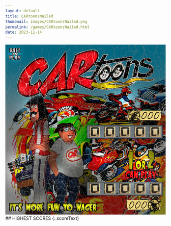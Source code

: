 ```yaml
---
layout: default
title: CARtoonsNailed
thumbnail: images/CARtoonsNailed.png
permalink: /games/CARtoonsNailed.html
date: 2023-11-14
---
```


<img src="../images/CARtoonsNailed.png" class="gameThumbnail img-fluid mx-auto align-middle">
## HIGHEST SCORES
{:.scoreText}

